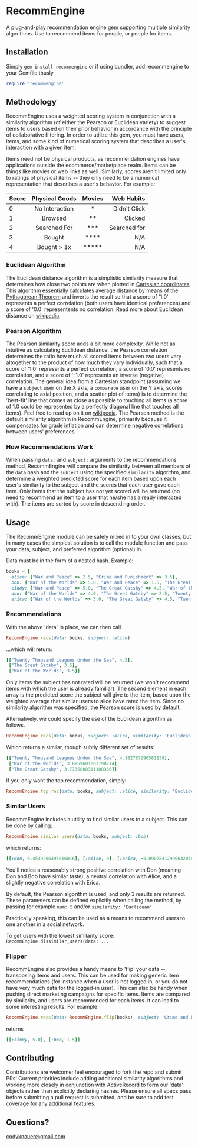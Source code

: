 # RecommEngine
A plug-and-play recommendation engine gem supporting multiple similarity algorithms.  Use to recommend items for people, or people for items.

## Installation
Simply `gem install recommengine` or if using bundler, add recommengine to your Gemfile thusly
```ruby
require 'recommengine'
```

## Methodology
RecommEngine uses a weighted scoring system in conjunction with a similarity algorithm (of either the Pearson or Euclidean variety) to suggest items to users based on their prior behavior in accordance with the principle of collaborative filtering.  In order to utilize this gem, you must have users, items, and some kind of numerical scoring system that describes a user's interaction with a given item.

Items need not be physical products, as recommendation engines have applications outside the ecommerce/marketplace realm. Items can be things like movies or web links as well.  Similarly, scores aren't limited only to ratings of physical items -- they only need to be a numerical representation that describes a user's behavior.  For example:


| Score | Physical Goods | Movies |  Web Habits  |
--------|:--------------:|:------:|-------------:|
|   0   | No Interaction |   *    | Didn't Click |
|   1   | Browsed        |   **   | Clicked      |
|   2   | Searched For   |   ***  | Searched for |
|   3   | Bought         |   **** |     N/A      |
|   4   | Bought > 1x    |   *****|     N/A      |

### Euclidean Algorithm

The Euclidean distance algorithm is a simplistic similarity measure that determines how close two points are when plotted in [Cartesian coordinates](https://en.wikipedia.org/wiki/Cartesian_coordinate_system).  This algorithm essentially calculates average distance by means of the [Pythagorean Theorem](https://en.wikipedia.org/wiki/Pythagorean_theorem) and inverts the result so that a score of '1.0' represents a perfect correlation (both users have identical preferences) and a score of '0.0' representents no correlation. Read more about Euclidean distance on [wikipedia](https://en.wikipedia.org/wiki/Euclidean_distance).

### Pearson Algorithm

The Pearson similarity score adds a bit more complexity.  While not as intuitive as calculating Euclidean distance, the Pearson correlation determines the ratio how much all scored items between two users vary altogether to the product of how much they vary individually, such that a score of '1.0' represents a perfect correlation, a score of '0.0' represents no correlation, and a score of '-1.0' represents an inverse (negative) correlation.  The general idea from a Cartesian standpoint (assuming we have a `subject` user on the X axis, a `comparate` user on the Y axis, scores correlating to axial position, and a scatter plot of items) is to determine the 'best-fit' line that comes as close as possible to touching all items (a score of 1.0 could be represented by a perfectly diagonal line that touches all items).  Feel free to read up on it on [wikipedia](https://en.wikipedia.org/wiki/Pearson_item-moment_correlation_coefficient).  The Pearson method is the default similarity algorithm in RecommEngine, primarily because it compensates for grade inflation and can determine negative correlations between users' preferences.

### How Recommendations Work

When passing `data:` and `subject:` arguments to the recommendations method, RecommEngine will compare the similarity between all members of the `data` hash and the `subject` using the specified `similarity` algorithm, and determine a weighted predicted score for each item based upon each user's similarity to the subject and the scores that each user gave each item.  Only items that the subject has not yet scored will be returned (no need to recommend an item to a user that he/she has already interacted with).  The items are sorted by score in descending order.

## Usage

The RecommEngine module can be safely mixed in to your own classes, but in many cases the simplest solution is to call the module function and pass your data, subject, and preferred algorithm (optional) in.

Data must be in the form of a nested hash. Example:

```ruby
books = {
  alice: {"War and Peace" => 2.5, "Crime and Punishment" => 3.5},
  bob: {"War of the Worlds" => 5.0, "War and Peace" => 1.5, "The Great Gatsby" => 4.0},
  cindy: {"War and Peace" => 5.0, "The Great Gatsby" => 4.5, "War of the Worlds" => 3.0, "Twenty Thousand Leagues Under the Sea" => 3.0},
  don: {"War of the Worlds" => 4.0, "The Great Gatsby" => 2.5, "Twenty Thousand Leagues Under the Sea" => 5.0, "Crime and Punishment" => 4.5, "War and Peace" => 3.0},
  erica: {"War of the Worlds" => 3.0, "The Great Gatsby" => 4.5, "Twenty Thousand Leagues Under the Sea" => 4.0, "Crime and Punishment" => 4.5, "War and Peace" => 3.5}}
```
### Recommendations

With the above 'data' in place, we can then call

```ruby
RecommEngine.recs(data: books, subject: :alice)
```

...which will return:

```ruby
[["Twenty Thousand Leagues Under the Sea", 4.5],
 ["The Great Gatsby", 3.5],
 ["War of the Worlds", 3.5]]
```

Only items the subject has not rated will be returned (we won't recommend items with which the user is already familiar).  The second element in each array is the predicted score the subject will give to the item, based upon the weighted average that similar users to alice have rated the item.  Since no similarity algorithm was specified, the Pearson score is used by default.

Alternatively, we could specify the use of the Euclidean algorithm as follows.

```ruby
RecommEngine.recs(data: books, subject: :alice, similarity: 'Euclidean')
```

Which returns a similar, though subtly different set of results:

```ruby
[["Twenty Thousand Leagues Under the Sea", 4.182787296581158],
 ["War of the Worlds", 3.8959601003790714],
 ["The Great Gatsby", 3.7736808311188366]]
```

If you only want the top recommendation, simply:

```Ruby
RecommEngine.top_rec(data: books, subject: :alice, similarity: 'Euclidean')
```
### Similar Users

RecommEngine includes a utility to find similar users to a subject.  This can be done by calling:

```ruby
RecommEngine.similar_users(data: books, subject: :bob)
```

which returns:

```ruby
[[:don, 0.4539206495016016], [:alice, 0], [:erica, -0.09078412990032045]]
```

You'll notice a reasonably strong positive correlation with Don (meaning Don and Bob have similar taste), a neutral correlation with Alice, and a slightly negative correlation with Erica.

By default, the Pearson algorithm is used, and only 3 results are returned.  These  parameters can be defined explicitly when calling the method, by passing for example `num: 5` and/or `similarity: 'Euclidean'`.

Practically speaking, this can be used as a means to recommend users to one another in a social network.

To get users with the lowest similarity score: `RecommEngine.dissimilar_users(data: ...`

### Flipper

RecommEngine also provides a handy means to 'flip' your data -- transposing items and users.  This can be used for making generic item recommendations (for instance when a user is not logged in, or you do not have very much data for the logged-in user).  This can also be handy when pushing direct marketing campaigns for specific items.  Items are compared by similarity, and users are recommended for each items.  It can lead to some interesting results.  For example

```ruby
RecommEngine.recs(data: RecommEngine.flip(books), subject: 'Crime and Punishment')
```
returns

```ruby
[[:cindy, 5.0], [:bob, 1.5]]
```

## Contributing

Contributions are welcome; feel encouraged to fork the repo and submit PRs!  Current priorities include adding additional similarity algorithms and working more closely in conjunction with ActiveRecord to form our 'data' objects rather than explicitly declaring hashes.  Please ensure all specs pass before submitting a pull request is submitted, and be sure to add test coverage for any additional features.

## Questions?

codyknauer@gmail.com